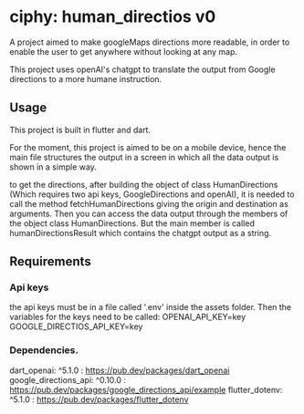 # ciphy: human_directios v0

A project aimed to make googleMaps directions more readable, in order to enable the user to get anywhere without looking at any map.

This project uses openAI's chatgpt to translate the output from Google directions to a more humane instruction.

## Usage
This project is built in flutter and dart.

For the moment, this project is aimed to be on a mobile device, hence the main file structures the output in a screen in which all the data output is shown in a simple way.

to get the directions, after building the object of class HumanDirections (Which requires two api keys, GoogleDirections and openAI), it is needed to call the method fetchHumanDirections giving the origin and destination as arguments. Then you can access the data output through the members of the object class HumanDirections. But the main member is called humanDirectionsResult which contains the chatgpt output as a string.

## Requirements
### Api keys
the api keys must be in a file called '.env' inside the assets folder.
Then the variables for the keys need to be called:
OPENAI_API_KEY=key
GOOGLE_DIRECTIOS_API_KEY=key
### Dependencies.
dart_openai: ^5.1.0 : https://pub.dev/packages/dart_openai
google_directions_api: ^0.10.0 : https://pub.dev/packages/google_directions_api/example
flutter_dotenv: ^5.1.0 : https://pub.dev/packages/flutter_dotenv